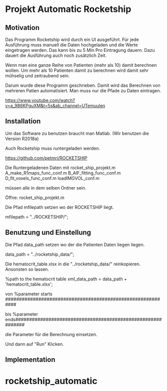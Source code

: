 # Projekt Automatic Rocketship

## Motivation

Das Programm Rocketship wird durch ein UI ausgeführt.
Für jede Ausführung muss manuell die Daten hochgeladen und die Werte eingetragen werden.
Das kann bis zu 5 Min Pro Eintragung dauern. Dazu dauert die Ausführung auch noch zusätzlich Zeit.

Wenn man eine ganze Reihe von Patienten (mehr als 10) damit berechnen wollen.
Um mehr als 10 Patienten damit zu berechnen wird damit sehr mühselig und zeitraubend sein. 

Darum wurde diese Programm geschrieben. Damit wird das Berechnen von mehreren Patien automatisiert.
Man muss nur die Pfade zu Daten eintragen.

https://www.youtube.com/watch?v=a_986KPguXM&t=5s&ab_channel=UTemuulen

## Installation
Um das Software zu benutzen braucht man Matlab.  (Wir benutzen die Version R2018a)

Auch Rocketship muss runtergeladen werden. 

https://github.com/petmri/ROCKETSHIP

Die Runtergeladenen Daten mit 
rocket_ship_projekt.m
A_make_R1maps_func_conf.m
B_AIF_fitting_func_conf.m
D_fit_voxels_func_conf.m
loadIMGVOL_conf.m

müssen alle in dem selben Ordner sein. 

Öffne: rocket_ship_projekt.m

Die Pfad  mfilepath setzen wo der ROCKETSHIP liegt.

mfilepath = "../ROCKETSHIP/";

## Benutzung und Einstellung

Die Pfad  data_path setzen wo der die Patienten Daten liegen liegen.

data_path = "../rocketship_data/";

Die hematocrit_table.xlsx in die "../rocketship_data/" reinkopieren. 
Ansonsten so lassen.  

%path to the hematocrit table
xml_data_path = data_path + 'hematocrit_table.xlsx';

von 
%parameter starts ############################################################

bis 
%parameter ends############################################################

die Parameter für die Berechnung einsetzen. 


Und dann auf "Run" Klicken.


## Implementation






# rocketship_automatic
